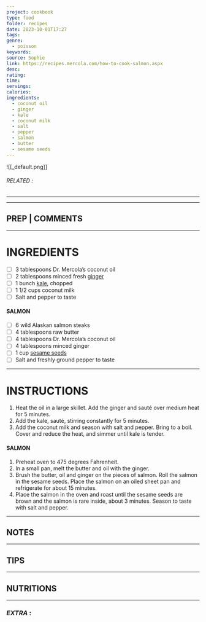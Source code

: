 ```yaml
---
project: cookbook
type: food
folder: recipes
date: 2023-10-01T17:27
tags: 
genre:
  - poisson
keywords: 
source: Sophie
link: https://recipes.mercola.com/how-to-cook-salmon.aspx
desc: 
rating: 
time: 
servings: 
calories: 
ingredients:
  - coconut oil
  - ginger
  - kale
  - coconut milk
  - salt
  - pepper
  - salmon
  - butter
  - sesame seeds
---
```


![[_default.png]]
###### *RELATED* : 
---


---
## PREP | COMMENTS



---
# INGREDIENTS

- [ ] 3 tablespoons Dr. Mercola’s coconut oil
- [ ] 2 tablespoons minced fresh [ginger](https://foodfacts.mercola.com/ginger.html)
- [ ] 1 bunch [kale](https://foodfacts.mercola.com/kale.html), chopped
- [ ] 1 1/2 cups coconut milk
- [ ] Salt and pepper to taste

#### SALMON

- [ ] 6 wild Alaskan salmon steaks
- [ ] 4 tablespoons raw butter
- [ ] 4 tablespoons Dr. Mercola’s coconut oil
- [ ] 4 tablespoons minced ginger
- [ ] 1 cup [sesame seeds](https://articles.mercola.com/herbs-spices/sesame-seeds.aspx)
- [ ] Salt and freshly ground pepper to taste

---
# INSTRUCTIONS

1. Heat the oil in a large skillet. Add the ginger and sauté over medium heat for 5 minutes.
2. Add the kale, sauté, stirring constantly for 5 minutes.
3. Add the coconut milk and season with salt and pepper. Bring to a boil. Cover and reduce the heat, and simmer until kale is tender.

#### SALMON

1. Preheat oven to 475 degrees Fahrenheit.
2. In a small pan, melt the butter and oil with the ginger.
3. Brush the butter, oil and ginger on the pieces of salmon. Roll the salmon in the sesame seeds. Place the salmon on an oiled sheet pan and refrigerate for about 15 minutes.
4. Place the salmon in the oven and roast until the sesame seeds are brown and the salmon is rare inside, about 3 minutes. Season to taste with salt and pepper.

---
## NOTES



---
## TIPS



---
## NUTRITIONS



---
### *EXTRA* :



